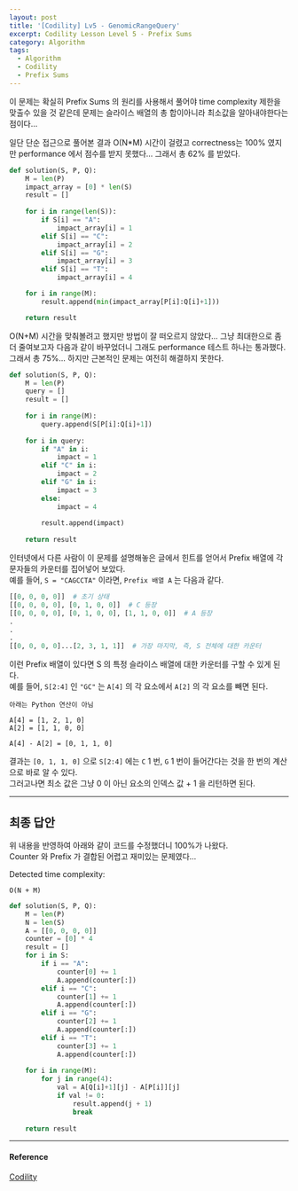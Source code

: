 ```yaml
---
layout: post
title: '[Codility] Lv5 - GenomicRangeQuery'
excerpt: Codility Lesson Level 5 - Prefix Sums
category: Algorithm
tags:
  - Algorithm
  - Codility
  - Prefix Sums
---
```


이 문제는 확실히 Prefix Sums 의 원리를 사용해서 풀어야 time complexity 제한을 맞출수 있을 것 같은데 문제는 슬라이스 배열의 총 합이아니라 최소값을 알아내야한다는 점이다...  

일단 단순 접근으로 풀어본 결과 O(N*M) 시간이 걸렸고 correctness는 100% 였지만 performance 에서 점수를 받지 못했다... 그래서 총 62% 를 받았다. 

```py
def solution(S, P, Q):
    M = len(P)
    impact_array = [0] * len(S)
    result = []
    
    for i in range(len(S)):
        if S[i] == "A":
            impact_array[i] = 1
        elif S[i] == "C":
            impact_array[i] = 2
        elif S[i] == "G":
            impact_array[i] = 3
        elif S[i] == "T":
            impact_array[i] = 4

    for i in range(M):
        result.append(min(impact_array[P[i]:Q[i]+1]))

    return result
```

O(N+M) 시간을 맞춰볼려고 했지만 방법이 잘 떠오르지 않았다... 그냥 최대한으로 좀 더 줄여보고자 다음과 같이 바꾸었더니 그래도 performance 테스트 하나는 통과했다.  
그래서 총 75%... 하지만 근본적인 문제는 여전히 해결하지 못한다.

```py
def solution(S, P, Q):
    M = len(P)
    query = []
    result = []
    
    for i in range(M):
        query.append(S[P[i]:Q[i]+1])
    
    for i in query:
        if "A" in i:
            impact = 1
        elif "C" in i:
            impact = 2
        elif "G" in i:
            impact = 3
        else:
            impact = 4
        
        result.append(impact)
        
    return result
```

인터넷에서 다른 사람이 이 문제를 설명해놓은 글에서 힌트를 얻어서 Prefix 배열에 각 문자들의 카운터를 집어넣어 보았다.  
예를 들어, `S = "CAGCCTA"` 이라면, `Prefix 배열 A` 는 다음과 같다.

```py
[[0, 0, 0, 0]]  # 초기 상태
[[0, 0, 0, 0], [0, 1, 0, 0]]  # C 등장
[[0, 0, 0, 0], [0, 1, 0, 0], [1, 1, 0, 0]]  # A 등장
.
.
.
[[0, 0, 0, 0]...[2, 3, 1, 1]]  # 가장 마지막, 즉, S 전체에 대한 카운터
```

이런 Prefix 배열이 있다면 S 의 특정 슬라이스 배열에 대한 카운터를 구할 수 있게 된다.  
예를 들어, `S[2:4]` 인 `"GC"` 는 `A[4]` 의 각 요소에서 `A[2]` 의 각 요소를 빼면 된다.  

```
아래는 Python 연산이 아님

A[4] = [1, 2, 1, 0]
A[2] = [1, 1, 0, 0]

A[4] - A[2] = [0, 1, 1, 0]
```

결과는 `[0, 1, 1, 0]` 으로 `S[2:4]` 에는 `C` 1 번, `G` 1 번이 들어간다는 것을 한 번의 계산으로 바로 알 수 있다.  
그러고나면 최소 값은 그냥 0 이 아닌 요소의 인덱스 값 + 1 을 리턴하면 된다.  

- - -

## 최종 답안

위 내용을 반영하여 아래와 같이 코드를 수정했더니 100%가 나왔다.  
Counter 와 Prefix 가 결합된 어렵고 재미있는 문제였다...

Detected time complexity:

```
O(N + M)
```

```py
def solution(S, P, Q):
    M = len(P)
    N = len(S)
    A = [[0, 0, 0, 0]]
    counter = [0] * 4
    result = []
    for i in S:
        if i == "A":
            counter[0] += 1
            A.append(counter[:])
        elif i == "C":
            counter[1] += 1
            A.append(counter[:])
        elif i == "G":
            counter[2] += 1
            A.append(counter[:])
        elif i == "T":
            counter[3] += 1
            A.append(counter[:])
    
    for i in range(M):
        for j in range(4):
            val = A[Q[i]+1][j] - A[P[i]][j]
            if val != 0:
                result.append(j + 1)
                break
    
    return result
```

- - -

#### Reference

[Codility](https://app.codility.com/programmers/lessons/5-prefix_sums/genomic_range_query/)